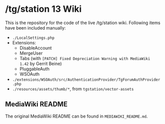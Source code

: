 # /tg/station 13 Wiki

This is the repository for the code of the live /tg/station wiki. Following items have been included manually:
- `./LocalSettings.php`
- Extensions: 
    - DisableAccount
    - MergeUser
    - Tabs (with `[PATCH] Fixed Depreciation Warning with MediaWiki 1.42` by Gerrit Beine)
    - PluggableAuth
    - WSOAuth
- `./extensions/WSOAuth/src/AuthenticationProvider/TgForumAuthProvider.php`
- `./resources/assets/thumb/*`, from `tgstation/vector-assets`

## MediaWiki README

The original MediaWiki README can be found in `MEDIAWIKI_README.md`.
